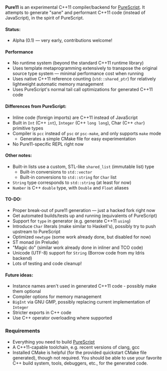 **Pure11** is an experimental C++11 compiler/backend for [PureScript](https://github.com/purescript/purescript). It attempts to generate "sane" and performant C++11 code (instead of JavaScript), in the spirit of PureScript.

#### Status:

* Alpha (0.1) — very early, contributions welcome!

#### Performance

* No runtime system (beyond the standard C++11 runtime library)
* Uses template metaprogramming extensively to transpose the original source type system — minimal performance cost when running
* Uses native C++11 reference counting (`std::shared_ptr`) for relatively lightweight automatic memory management
* Uses PureScript's normal tail call optimizations for generated C++11 code

#### Differences from PureScript:

* Inline code (foreign imports) are C++11 instead of JavaScript
* Built in `Int` (C++ `int`), `Integer` (C++ `long long`), Char (C++ `char`) primitive types
* Compiler is `pcc` instead of `psc` or `psc-make`, and only supports `make` mode
  - Generates a simple CMake file for easy experimentation
* No Pure11-specific REPL right now

#### Other notes:

* Built-in lists use a custom, STL-like `shared_list` (immutable list) type
  - Built-in conversions to `std::vector`
  - Built-in conversions to `std::string` for `Char` list
* `String` type corresponds to `std::string` (at least for now)
* `Number` is C++ `double` type, with `Double` and `Float` aliases

#### TO-DO:

* Proper break-out of pure11 generation — just a hacked fork right now
* Get automated builds/tests up and running (equivalents of PureScript)
* Support for `type` in generator (e.g. generate C++11 `using`)
* Introduce `Char` literals (make similar to Haskell's), possibly try to push upstream to PureScript
* Optimized `newtype` (some work already done, but disabled for now)
* ST monad (in Prelude)
* "Magic do" (similar work already done in inliner and TCO code)
* Unicode (UTF-8) support for `String` (Borrow code from my Idris backend)
* Lots of testing and code cleanup!

#### Future ideas:

* Instance names aren't used in generated C++11 code - possibly make them optional
* Compiler options for memory management
* `BigInt` via GNU GMP, possibly replacing current implementation of `Integer`
* Stricter exports in C++ code
* Use C++ operator overloading where supported

### Requirements

* Everything you need to build [PureScript](https://github.com/purescript/purescript)
* A C++11-capable toolchain, e.g. recent versions of clang, gcc
* Installed CMake is helpful (for the provided quickstart CMake file generated), though not required. You should be able to use your favorite C++ build system, tools, debuggers, etc., for the generated code.
